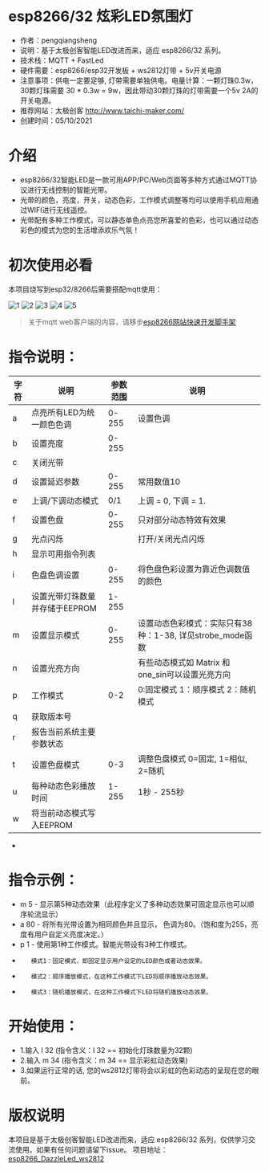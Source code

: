 # esp8266/32 炫彩LED氛围灯

- 作者：pengqiangsheng
- 说明：基于太极创客智能LED改进而来，适应 esp8266/32 系列。
- 技术栈：MQTT + FastLed
- 硬件需要：esp8266/esp32开发板 + ws2812灯带 + 5v开关电源
- 注意事项：供电一定要足够, 灯带需要单独供电。电量计算：一颗灯珠0.3w，30颗灯珠需要 30 * 0.3w = 9w，因此带动30颗灯珠的灯带需要一个5v 2A的开关电源。
- 推荐网站：太极创客 http://www.taichi-maker.com/
- 创建时间：05/10/2021

# 介绍

 - esp8266/32智能LED是一款可用APP/PC/Web页面等多种方式通过MQTT协议进行无线控制的智能光带。
 - 光带的颜色，亮度，开关，动态色彩，工作模式调整等均可以使用手机应用通过WIFI进行无线遥控。
 - 光带配有多种工作模式，可以静态单色点亮您所喜爱的色彩，也可以通过动态彩色的模式为您的生活增添欢乐气氛！

# 初次使用必看

本项目烧写到esp32/8266后需要搭配mqtt使用：

![1](https://cdn.jsdelivr.net/gh/pengqiangsheng/esp8266_DazzleLed_ws2812/img/1.png)
![2](https://cdn.jsdelivr.net/gh/pengqiangsheng/esp8266_DazzleLed_ws2812/img/2.png)
![3](https://cdn.jsdelivr.net/gh/pengqiangsheng/esp8266_DazzleLed_ws2812/img/3.png)
![4](https://cdn.jsdelivr.net/gh/pengqiangsheng/esp8266_DazzleLed_ws2812/img/4.png)
![5](https://cdn.jsdelivr.net/gh/pengqiangsheng/esp8266_DazzleLed_ws2812/img/5.png)

> 关于mqtt web客户端的内容，请移步[esp8266网站快速开发脚手架](https://github.com/pengqiangsheng/esp8266_web_generator)

# 指令说明：
|字符|  说明                               |参数范围 |                说明                                |
|---| ----------------------------------- | ------- |---------------------------------------------------|
| a |    点亮所有LED为统一颜色色调           |0-255|                    设置色调|
| b |    设置亮度                           |0-255|                                                      |
| c |    关闭光带                           |     |                                                      |
| d |    设置延迟参数                       |0-255 |                   常用数值10                          |
| e |    上调/下调动态模式                   |0/1  |                    上调 = 0, 下调 = 1.                |
| f |    设置色盘                           |0-255 |                   只对部分动态特效有效果               |
| g |    光点闪烁                           |      |                        打开/关闭光点闪烁              |
| h |    显示可用指令列表                     |     |                                                     |
| i |    色盘色调设置                       |0-255 |                   将色盘色彩设置为靠近色调数值的颜色    |
| l |    设置光带灯珠数量并存储于EEPROM      |1-255|                                                       |
| m |    设置显示模式                       |0-255 |                   设置动态色彩模式：实际只有38种：1-38, 详见strobe_mode函数|
| n |    设置光亮方向                       |       |                       有些动态模式如 Matrix 和 one_sin可以设置光亮方向|
| p |    工作模式                           | 0-2  |                    0:固定模式 1：顺序模式 2：随机模式  |
| q |    获取版本号                         |     |                                                       |
| r |    报告当前系统主要参数状态            |     |                                                       |
| t |    设置色盘模式                       | 0-3  |                   调整色盘模式  0=固定, 1=相似, 2=随机 |
| u |    每种动态色彩播放时间                | 1-255 |                   1秒 - 255秒                       |
| w |    将当前动态模式写入EEPROM            |       |                                                    |
* 
# 指令示例：
- m 5  - 显示第5种动态效果（此程序定义了多种动态效果可固定显示也可以顺序轮流显示）
- a 80 - 将所有光带设置为相同颜色并且显示， 色调为80。（饱和度为255，亮度有用户自定义亮度决定。）
- p 1 -  使用第1种工作模式。智能光带设有3种工作模式。
*        模式1：固定模式，即固定显示用户设定的LED颜色或者动态效果。
*        模式2：顺序播放模式，在这种工作模式下LED将顺序播放动态效果。
*        模式3：随机播放模式，在这种工作模式下LED将随机播放动态效果。 
# 开始使用：
- 1.输入 l 32  (指令含义：l 32 == 初始化灯珠数量为32颗)
- 2.输入 m 34  (指令含义：m 34 == 显示彩虹动态效果)
- 3.如果运行正常的话, 您的ws2812灯带将会以彩虹的色彩动态的呈现在您的眼前。

# 版权说明

本项目是基于太极创客智能LED改进而来，适应 esp8266/32 系列，仅供学习交流使用。如果有任何问题请留下issue。
项目地址：[esp8266_DazzleLed_ws2812](https://github.com/pengqiangsheng/esp8266_DazzleLed_ws2812)